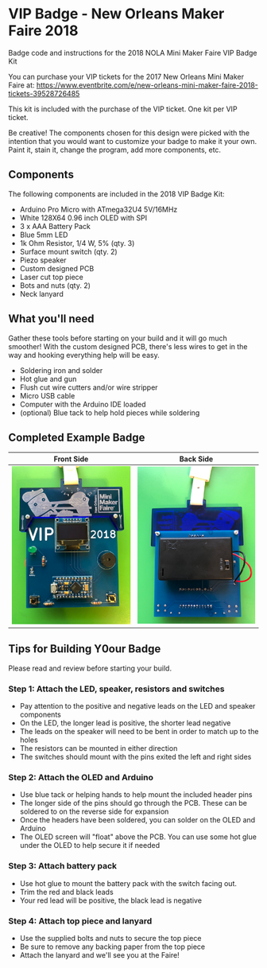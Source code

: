 # VIP Badge - New Orleans Maker Faire 2018
Badge code and instructions for the 2018 NOLA Mini Maker Faire VIP Badge Kit

You can purchase your VIP tickets for the 2017 New Orleans Mini Maker Faire at: 
https://www.eventbrite.com/e/new-orleans-mini-maker-faire-2018-tickets-39528726485

This kit is included with the purchase of the VIP ticket. One kit per VIP ticket.

Be creative! The components chosen for this design were picked with the intention
that you would want to customize your badge to make it your own. Paint it, stain it, 
change the program, add more components, etc. 

## Components

The following components are included in the 2018 VIP Badge Kit:

- Arduino Pro Micro with ATmega32U4 5V/16MHz 
- White 128X64 0.96 inch OLED with SPI
- 3 x AAA Battery Pack
- Blue 5mm LED
- 1k Ohm Resistor, 1/4 W, 5% (qty. 3)
- Surface mount switch (qty. 2)
- Piezo speaker
- Custom designed PCB
- Laser cut top piece
- Bots and nuts (qty. 2)
- Neck lanyard

## What you'll need

Gather these tools before starting on your build and it will go much smoother! With
the custom designed PCB, there's less wires to get in the way and hooking everything
help will be easy.

- Soldering iron and solder
- Hot glue and gun
- Flush cut wire cutters and/or wire stripper
- Micro USB cable
- Computer with the Arduino IDE loaded
- (optional) Blue tack to help hold pieces while soldering

## Completed Example Badge

Front Side | Back Side
---------- | ---------
![Badge Front](https://raw.githubusercontent.com/zagnut007/MakerFaire2018/master/assets/front.jpg) | ![Badge Back](https://raw.githubusercontent.com/zagnut007/MakerFaire2018/master/assets/back.jpg)

## Tips for Building Y0our Badge

Please read and review before starting your build.

### Step 1: Attach the LED, speaker, resistors and switches
  - Pay attention to the positive and negative leads on the LED and speaker components
  - On the LED, the longer lead is positive, the shorter lead negative
  - The leads on the speaker will need to be bent in order to match up to the holes
  - The resistors can be mounted in either direction
  - The switches should mount with the pins exited the left and right sides

### Step 2: Attach the OLED and Arduino
  - Use blue tack or helping hands to help mount the included header pins
  - The longer side of the pins should go through the PCB. These can be soldered to on the reverse side for expansion
  - Once the headers have been soldered, you can solder on the OLED and Arduino
  - The OLED screen will "float" above the PCB. You can use some hot glue under the OLED to help secure it if needed

### Step 3: Attach battery pack
  - Use hot glue to mount the battery pack with the switch facing out.
  - Trim the red and black leads
  - Your red lead will be positive, the black lead is negative

### Step 4: Attach top piece and lanyard
  - Use the supplied bolts and nuts to secure the top piece
  - Be sure to remove any backing paper from the top piece
  - Attach the lanyard and we'll see you at the Faire!